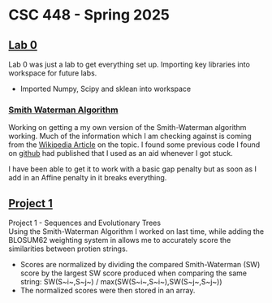 # CSC 448 - Spring 2025 #
## [Lab 0](https://github.com/Pilon2020/CSC448/tree/main/Lab0)
Lab 0 was just a lab to get everything set up. Importing key libraries into workspace for future labs.  
- Imported Numpy, Scipy and sklean into workspace

### [Smith Waterman Algorithm](https://github.com/Pilon2020/CSC448/tree/main/Lab0/SmithWaterman.py)
Working on getting a my own version of the Smith-Waterman algorithm working. Much of the information which I am checking against is coming from the [Wikipedia Article](https://en.wikipedia.org/wiki/Smith%E2%80%93Waterman_algorithm) on the topic. I found some previous code I found on [github](https://github.com/slavianap/Smith-Waterman-Algorithm/blob/master/Script.py) had published that I used as an aid whenever I got stuck.  
  
  
I have been able to get it to work with a basic gap penalty but as soon as I add in an Affine penalty in it breaks everything.

## [Project 1](https://github.com/Pilon2020/CSC448/tree/main/Lab1)  
Project 1 - Sequences and Evolutionary Trees  
Using the Smith-Waterman Algorithm I worked on last time, while adding the BLOSUM62 weighting system in allows me to accurately score the similarities between protien strings.  
- Scores are normalized by dividing the compared Smith-Waterman (SW) score by the largest SW score produced when comparing the same string: SW(S~i~,S~j~) / max(SW(S~i~,S~i~),SW(S~j~,S~j~))
- The normalized scores were then stored in an array.
